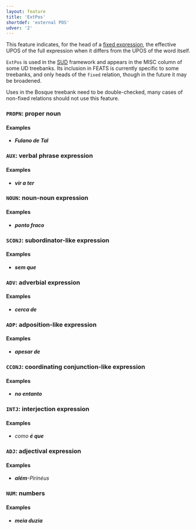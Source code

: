 ```yaml
---
layout: feature
title: 'ExtPos'
shortdef: 'external POS'
udver: '2'
---
```


This feature indicates, for the head of a [fixed expression](https://universaldependencies.org/en/dep/fixed.html), the
effective UPOS of the full expression when it differs from the UPOS of
the word itself. 

`ExtPos` is used in the [SUD](https://surfacesyntacticud.github.io/)
framework and appears in the MISC column of some UD treebanks. Its
inclusion in FEATS is currently specific to some treebanks, and only
heads of the `fixed` relation, though in the future it may be
broadened.

Uses in the Bosque treebank need to be double-checked, many cases of
non-fixed relations should not use this feature.

### <a name="PROPN">`PROPN`</a>: proper noun

#### Examples

* _<b>Fulano de Tal</b>_


### <a name="AUX">`AUX`</a>: verbal phrase expression

#### Examples

* _<b>vir a ter</b>_


### <a name="NOUN">`NOUN`</a>: noun-noun expression

#### Examples

* _<b>ponto fraco</b>_


### <a name="SCONJ">`SCONJ`</a>: subordinator-like expression

#### Examples

* _<b>sem que</b>_


### <a name="ADV">`ADV`</a>: adverbial expression

#### Examples

* _<b>cerca de</b>_


### <a name="ADP">`ADP`</a>: adposition-like expression

#### Examples

* _<b>apesar de</b>_


### <a name="CCONJ">`CCONJ`</a>: coordinating conjunction-like expression

#### Examples

* _<b>no entanto</b>_


### <a name="INTJ">`INTJ`</a>: interjection expression

#### Examples

* _como <b>é que</b>_


### <a name="ADJ">`ADJ`</a>: adjectival expression

#### Examples

* _<b>além</b>-Pirinéus_


### <a name="NUM">`NUM`</a>: numbers

#### Examples

* _<b>meia duzia</b>_
<!-- Interlanguage links updated Po lis 14 15:34:45 CET 2022 -->
